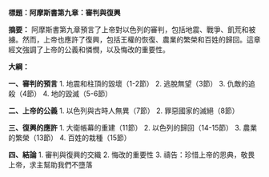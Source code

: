 **標題：阿摩斯書第九章：審判與復興**

**摘要：**
阿摩斯書第九章預言了上帝對以色列的審判，包括地震、戰爭、飢荒和被擄。然而，上帝也應許了復興，包括王權的恢復、農業的繁榮和百姓的歸回。這章經文強調了上帝的公義和憐憫，以及悔改的重要性。

**大綱：**

**一、審判的預言**
    1. 地震和柱頂的毀壞（1-2節）
    2. 逃脫無望（3節）
    3. 仇敵的追殺（4節）
    4. 地的毀滅（5-6節）

**二、上帝的公義**
    1. 以色列與古時人無異（7節）
    2. 罪惡國家的滅絕（8節）

**三、復興的應許**
    1. 大衛帳幕的重建（11節）
    2. 以色列的歸回（14-15節）
    3. 農業的繁榮（13節）
    4. 百姓的栽種（15節）

**四、結論**
    1. 審判與復興的交織
    2. 悔改的重要性
    3. 禱告：珍惜上帝的恩典，敬畏上帝，求主幫助我們不墮落